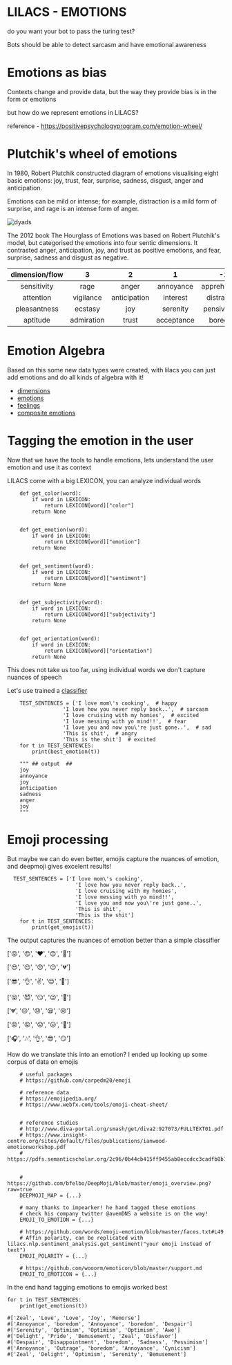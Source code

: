 # LILACS - EMOTIONS

do you want your bot to pass the turing test?

Bots should be able to detect sarcasm and have emotional awareness

# Emotions as bias

Contexts change and provide data, but the way they provide bias is in the form or emotions

but how do we represent emotions in LILACS?

reference - https://positivepsychologyprogram.com/emotion-wheel/

    
# Plutchik's wheel of emotions

In 1980, Robert Plutchik constructed diagram of emotions visualising eight basic emotions: joy, trust, fear, surprise, sadness, disgust, anger and anticipation. 

Emotions can be mild or intense; for example, distraction is a mild form of surprise, and rage is an intense form of anger.

![dyads](https://upload.wikimedia.org/wikipedia/commons/thumb/c/ce/Plutchik-wheel.svg/350px-Plutchik-wheel.svg.png  "dyads")

The 2012 book The Hourglass of Emotions was based on Robert Plutchik's model, but categorised the emotions into four sentic dimensions. 
It contrasted anger, anticipation, joy, and trust as positive emotions, and fear, surprise, sadness and disgust as negative.

| dimension/flow |      3     |       2      |      1     |      -1      |    -2    |     -3    |
|:--------------:|:----------:|:------------:|:----------:|:------------:|:--------:|:---------:|
|   sensitivity  |    rage    |     anger    |  annoyance | apprehension |   fear   |   terror  |
|    attention   |  vigilance | anticipation |  interest  |  distraction | surprise | amazement |
|  pleasantness  |   ecstasy  |      joy     |  serenity  |  pensiveness |  sadness |   grief   |
|    aptitude    | admiration |     trust    | acceptance |    boredom   |  disgust |  loathing |


# Emotion Algebra

Based on this some new data types were created, with lilacs you can just add emotions and do all kinds of algebra with it!

- [dimensions](/examples/dimension_algebra.py)
- [emotions](/examples/emotion_algebra.py)
- [feelings](/examples/feeling_algebra.py)
- [composite emotions](/examples/composite_emotion_algebra.py)


# Tagging the emotion in the user

Now that we have the tools to handle emotions, lets understand the user emotion and use it as context

LILACS come with a big LEXICON, you can analyze individual words

        def get_color(word):
            if word in LEXICON:
                return LEXICON[word]["color"]
            return None
        
        
        def get_emotion(word):
            if word in LEXICON:
                return LEXICON[word]["emotion"]
            return None
        
        
        def get_sentiment(word):
            if word in LEXICON:
                return LEXICON[word]["sentiment"]
            return None
        
        
        def get_subjectivity(word):
            if word in LEXICON:
                return LEXICON[word]["subjectivity"]
            return None
        
        
        def get_orientation(word):
            if word in LEXICON:
                return LEXICON[word]["orientation"]
            return None
            
 This does not take us too far, using individual words we don't capture nuances of speech
 
 Let's use trained a [classifier](https://www.paralleldots.com/api/demos)
 
        
        
        TEST_SENTENCES = ['I love mom\'s cooking',  # happy
                      'I love how you never reply back..',  # sarcasm
                      'I love cruising with my homies',  # excited
                      'I love messing with yo mind!!',  # fear
                      'I love you and now you\'re just gone..',  # sad
                      'This is shit',  # angry
                      'This is the shit']  # excited
        for t in TEST_SENTENCES:
            print(best_emotion(t))
          
        """ ## output  ##
        joy
        annoyance
        joy
        anticipation
        sadness
        anger
        joy
        """
            

 
 # Emoji processing
 
But maybe we can do even better, emojis capture the nuances of emotion, and deepmoji gives excelent results!
  
  
      TEST_SENTENCES = ['I love mom\'s cooking',
                          'I love how you never reply back..',
                          'I love cruising with my homies',
                          'I love messing with yo mind!!',
                          'I love you and now you\'re just gone..',
                          'This is shit',
                          'This is the shit']
        for t in TEST_SENTENCES:
            print(get_emojis(t))
            

The output captures the nuances of emotion better than a simple classifier

  
[':stuck_out_tongue_closed_eyes:', ':heart_eyes:', ':heart:', ':blush:', ':yellow_heart:']

[':unamused:', ':expressionless:', ':angry:', ':neutral_face:', ':broken_heart:']

[':sunglasses:', ':ok_hand:', ':v:', ':relieved:', ':100:']

[':stuck_out_tongue_winking_eye:', ':smiling_imp:', ':smirk:', ':wink:', ':speak_no_evil:']

[':broken_heart:', ':pensive:', ':disappointed:', ':sleepy:', ':cry:']

[':angry:', ':rage:', ':disappointed:', ':unamused:', ':triumph:']

[':headphones:', ':notes:', ':ok_hand:', ':sunglasses:', ':smirk:']


How do we translate this into an emotion? I ended up looking up some corpus of data on emojis

        # useful packages
        # https://github.com/carpedm20/emoji
        
        # reference data
        # https://emojipedia.org/
        # https://www.webfx.com/tools/emoji-cheat-sheet/
        
        
        # reference studies
        # http://www.diva-portal.org/smash/get/diva2:927073/FULLTEXT01.pdf
        # https://www.insight-centre.org/sites/default/files/publications/ianwood-emotionworkshop.pdf
        # https://pdfs.semanticscholar.org/2c96/0b44cb415ff9455ab8eccdcc3cadfb8b74b6.pdf


        # https://github.com/bfelbo/DeepMoji/blob/master/emoji_overview.png?raw=true
        DEEPMOJI_MAP = {...}

        # many thanks to impearker! he hand tagged these emotions
        # check his company twitter @avemDNS a website is on the way!
        EMOJI_TO_EMOTION = {...}

        # https://github.com/words/emoji-emotion/blob/master/faces.txt#L49
        # Affin polarity, can be replicated with lilacs.nlp.sentiment_analysis.get_sentiment("your emoji instead of text")
        EMOJI_POLARITY = {...}
        
        # https://github.com/wooorm/emoticon/blob/master/support.md
        EMOJI_TO_EMOTICON = {...}

        
 In the end hand tagging emotions to emojis worked best
 
 
    for t in TEST_SENTENCES:
        print(get_emotions(t))
            
    #['Zeal', 'Love', 'Love', 'Joy', 'Remorse']
    #['Annoyance', 'boredom', 'Annoyance', 'boredom', 'Despair']
    #['Serenity', 'Optimism', 'Optimism', 'Optimism', 'Awe']
    #['Delight', 'Pride', 'Bemusement', 'Zeal', 'Disfavor']
    #['Despair', 'Disappointment', 'boredom', 'Sadness', 'Pessimism']
    #['Annoyance', 'Outrage', 'boredom', 'Annoyance', 'Cynicism']
    #['Zeal', 'Delight', 'Optimism', 'Serenity', 'Bemusement']